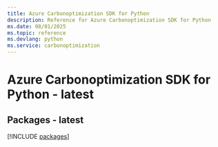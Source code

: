 ```yaml
---
title: Azure Carbonoptimization SDK for Python
description: Reference for Azure Carbonoptimization SDK for Python
ms.date: 08/01/2025
ms.topic: reference
ms.devlang: python
ms.service: carbonoptimization
---
```

# Azure Carbonoptimization SDK for Python - latest
## Packages - latest
[!INCLUDE [packages](carbonoptimization-index.md)]